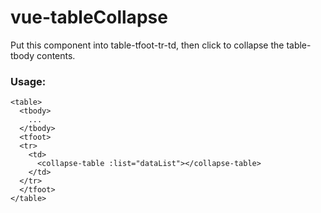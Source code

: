 # vue-tableCollapse
Put this component into table-tfoot-tr-td, then click to collapse the table-tbody contents.

### Usage:
  
    <table>
      <tbody>
        ...
      </tbody>
      <tfoot>
      <tr>
        <td>
          <collapse-table :list="dataList"></collapse-table>
        </td>
      </tr>
      </tfoot>
    </table>

